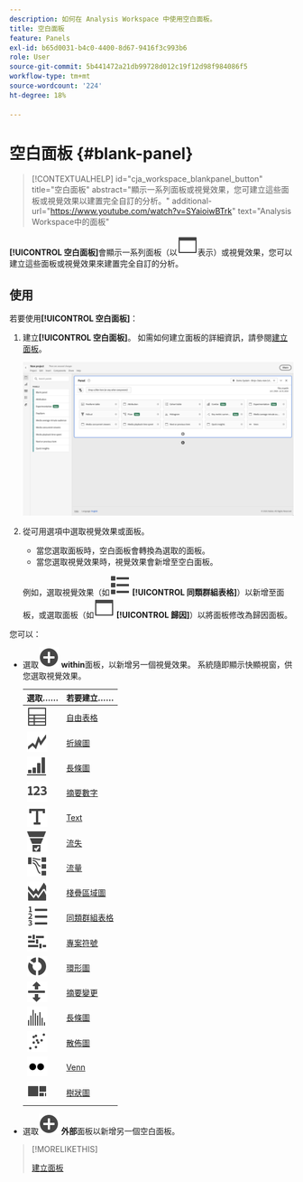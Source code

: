 ```yaml
---
description: 如何在 Analysis Workspace 中使用空白面板。
title: 空白面板
feature: Panels
exl-id: b65d0031-b4c0-4400-8d67-9416f3c993b6
role: User
source-git-commit: 5b441472a21db99728d012c19f12d98f984086f5
workflow-type: tm+mt
source-wordcount: '224'
ht-degree: 18%

---
```


# 空白面板 {#blank-panel}

<!-- markdownlint-disable MD034 -->

>[!CONTEXTUALHELP]
>id="cja_workspace_blankpanel_button"
>title="空白面板"
>abstract="顯示一系列面板或視覺效果，您可建立這些面板或視覺效果以建置完全自訂的分析。"
>additional-url="https://www.youtube.com/watch?v=SYaioiwBTrk" text="Analysis Workspace中的面板"

<!-- markdownlint-enable MD034 -->


**[!UICONTROL 空白面板]**&#x200B;會顯示一系列面板（以![WebPage](/help/assets/icons/WebPage.svg)表示）或視覺效果，您可以建立這些面板或視覺效果來建置完全自訂的分析。

## 使用

若要使用&#x200B;**[!UICONTROL 空白面板]**：

1. 建立&#x200B;**[!UICONTROL 空白面板]**。 如需如何建立面板的詳細資訊，請參閱[建立面板](panels.md#create-a-panel)。

   ![建立面板](assets/create-panel.png)



1. 從可用選項中選取視覺效果或面板。


   * 當您選取面板時，空白面板會轉換為選取的面板。
   * 當您選取視覺效果時，視覺效果會新增至空白面板。

   例如，選取視覺效果（如![ViewList](/help/assets/icons/ViewList.svg) **[!UICONTROL 同類群組表格]**）以新增至面板，或選取面板（如![WebPage](/help/assets/icons/WebPage.svg) **[!UICONTROL 歸因]**）以將面板修改為歸因面板。



您可以：

* 選取![AddCircle](/help/assets/icons/AddCircle.svg) **within**&#x200B;面板，以新增另一個視覺效果。 系統隨即顯示快顯視窗，供您選取視覺效果。

  | 選取…… | 若要建立…… |
  |---|---|
  | ![表格](/help/assets/icons/Table.svg) | [自由表格](/help/analysis-workspace/visualizations/freeform-table/freeform-table.md) |
  | ![折線圖](/help/assets/icons/GraphTrend.svg) | [折線圖](/help/analysis-workspace/visualizations/line.md) |
  | ![GraphBarVertical](/help/assets/icons/GraphBarVertical.svg) | [長條圖](/help/analysis-workspace/visualizations/bar.md) |
  | ![123](/help/assets/icons/123.svg) | [摘要數字](/help/analysis-workspace/visualizations/summary-number-change.md) |
  | ![Text](/help/assets/icons/Text.svg) | [Text](/help/analysis-workspace/visualizations/text.md) |
  | ![轉換漏斗](/help/assets/icons/ConversionFunnel.svg) | [流失](/help/analysis-workspace/visualizations/fallout/fallout-flow.md) |
  | ![工作流程](/help/assets/icons/GraphPathing.svg) | [流量](/help/analysis-workspace/visualizations/c-flow/flow.md) |
  | ![GraphAreaStacked](/help/assets/icons/GraphAreaStacked.svg) | [棧疊區域圖](/help/analysis-workspace/visualizations/area.md) |
  | ![文字編號](/help/assets/icons/TextNumbered.svg) | [同類群組表格](/help/analysis-workspace/visualizations/cohort-table/t-cohort.md) |
  | ![GraphBullet](/help/assets/icons/GraphBullet.svg) | [專案符號](/help/analysis-workspace/visualizations/bullet-graph.md) |
  | ![GraphDonut](/help/assets/icons/GraphDonut.svg) | [環形圖](/help/analysis-workspace/visualizations/donut.md) |
  | ![MoveUpDown](/help/assets/icons/MoveUpDown.svg) | [摘要變更](/help/analysis-workspace/visualizations/summary-number-change.md) |
  | ![長條圖](/help/assets/icons/Histogram.svg) | [長條圖](/help/analysis-workspace/visualizations/histogram.md) |
  | ![圖表散佈圖](/help/assets/icons/GraphScatter.svg) | [散佈圖](/help/analysis-workspace/visualizations/scatterplot.md) |
  | ![類型](/help/assets/icons/TwoDots.svg) | [Venn](/help/analysis-workspace/visualizations/venn.md) |
  | ![GraphTree](/help/assets/icons/GraphTree.svg) | [樹狀圖](/help/analysis-workspace/visualizations/treemap.md) |

* 選取![AddCircle](/help/assets/icons/AddCircle.svg) **外部**&#x200B;面板以新增另一個空白面板。


>[!MORELIKETHIS]
>
>[建立面板](/help/analysis-workspace/c-panels/panels.md#create-a-panel)
>
